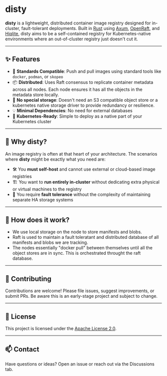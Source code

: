 # disty

**disty** is a lightweight, distributed container image registry designed for in-cluster, fault-tolerant deployments. Built in [Rust](https://www.rust-lang.org/) using [Axum](https://docs.rs/axum/), [OpenRaft](https://databendlabs.github.io/openraft/), and [Hiqlite](https://github.com/sebadob/hiqlite), disty aims to be a self-contained registry for Kubernetes-native environments where an out-of-cluster registry just doesn't cut it.

---

## ✨ Features

- 🐳 **Standards Compatible**: Push and pull images using standard tools like `docker`, `podman`, or `skopeo`
- 📦 **Distributed**: Uses Raft consensus to replicate container metadata across all nodes. Each node ensures it has all the objects in the metadata store locally.  
- 💾 **No special storage**: Doesn't need an S3 compatible object store or a kubernetes native storage driver to provide redundancy or resilience.
- 💡 **Minimal Dependencies**: No need for external databases
- 🧱 **Kubernetes-Ready**: Simple to deploy as a native part of your Kubernetes cluster

---

## 🔧 Why disty?

An image registry is often at that heart of your architecture. The scenarios where **disty** might be exactly what you need are:

- 🛠 You **must self-host** and cannot use external or cloud-based image registries
- 🏗 You want to **run entirely in-cluster** without dedicating extra physical or virtual machines to the registry
- 🧩 You require **fault tolerance** without the complexity of maintaining separate HA storage systems

---

## 🚧 How does it work?

* We use local storage on the node to store manifests and blobs.
* Raft is used to maintain a fault toleratant and distributed database of all manifests and blobs we are tracking.
* The nodes essentially "docker pull" between themselves until all the object stores are in sync. This is orchestrated throught the raft database.

---

## 🤝 Contributing

Contributions are welcome! Please file issues, suggest improvements, or submit PRs. Be aware this is an early-stage project and subject to change.

---

## 📜 License

This project is licensed under the [Apache License 2.0](LICENSE).

---

## 📫 Contact

Have questions or ideas? Open an issue or reach out via the Discussions tab.
